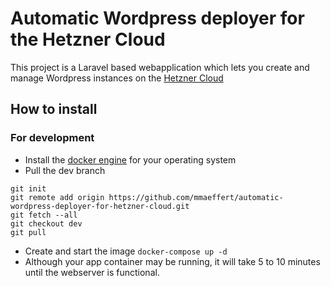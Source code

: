 # Automatic Wordpress deployer for the Hetzner Cloud

This project is a Laravel based webapplication which lets you create and manage Wordpress instances on the [Hetzner Cloud](https://www.hetzner.com/cloud)

## How to install
### For development
- Install the [docker engine](https://docs.docker.com/desktop/install/windows-install/) for your operating system
- Pull the dev branch 
```
git init 
git remote add origin https://github.com/mmaeffert/automatic-wordpress-deployer-for-hetzner-cloud.git
git fetch --all
git checkout dev
git pull
```
- Create and start the image `docker-compose up -d`
- Although your app container may be running, it will take 5 to 10 minutes until the webserver is functional.  